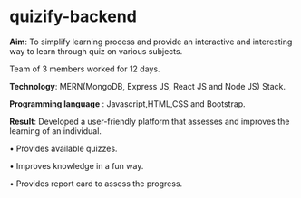# quizify-backend
**Aim**: To simplify learning process and provide an interactive and interesting way to learn through quiz on various subjects.

Team of 3 members worked for 12 days.

**Technology**: MERN(MongoDB, Express JS, React JS and Node JS) Stack.

**Programming language** :  Javascript,HTML,CSS and Bootstrap.

**Result**: Developed a user-friendly platform that assesses and improves the learning of an individual.

•	Provides available quizzes.

•	Improves knowledge in a fun way.

•	Provides report card to assess the progress.

